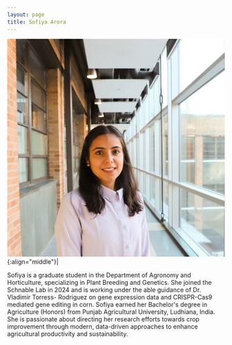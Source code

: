 ```yaml
---
layout: page
title: Sofiya Arora
---
```


![Sofiya Arora](/images/People_Images/Sofiya.png){:align="middle"}|

Sofiya is a graduate student in the Department of Agronomy and Horticulture, specializing in Plant Breeding and Genetics. She joined the Schnable Lab in 2024 and is working under the able guidance of Dr. Vladimir Torress- Rodriguez on gene expression data and CRISPR-Cas9 mediated gene editing in corn. Sofiya earned her Bachelor's degree in Agriculture (Honors) from Punjab Agricultural University, Ludhiana, India. She is passionate about directing her research efforts towards crop improvement through modern, data-driven approaches to enhance agricultural productivity and sustainability.
